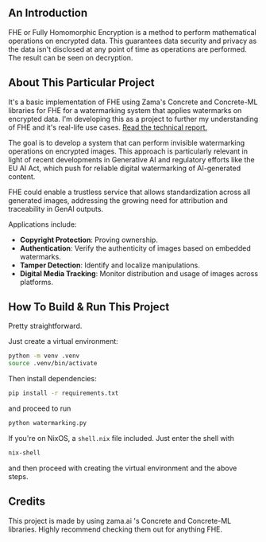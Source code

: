## An Introduction
FHE or Fully Homomorphic Encryption is a method to perform mathematical operations on encrypted data. This guarantees data security and privacy as the data isn't disclosed at any point of time as operations are performed. The result can be seen on decryption. 

## About This Particular Project
It's a basic implementation of FHE using Zama's Concrete and Concrete-ML libraries for FHE for a watermarking system that applies watermarks on encrypted data. I'm developing this as a project to further my understanding of FHE and it's real-life use cases. [Read the technical report.](https://github.com/adityainduraj/fhe-watermarking/blob/main/report.md)

The goal is to develop a system that can perform invisible watermarking operations on encrypted images. This approach is particularly relevant in light of recent developments in Generative AI and regulatory efforts like the EU AI Act, which push for reliable digital watermarking of AI-generated content.

FHE could enable a trustless service that allows standardization across all generated images, addressing the growing need for attribution and traceability in GenAI outputs.

Applications include:
- **Copyright Protection**: Proving ownership.
- **Authentication**: Verify the authenticity of images based on embedded watermarks.
- **Tamper Detection**: Identify and localize manipulations.
- **Digital Media Tracking**: Monitor distribution and usage of images across platforms.

## How To Build & Run This Project
Pretty straightforward.

Just create a virtual environment:
```bash
python -m venv .venv
source .venv/bin/activate
```

Then install dependencies:
```bash
pip install -r requirements.txt
```
and proceed to run 
```bash
python watermarking.py
```

If you're on NixOS, a `shell.nix` file included. 
Just enter the shell with 
```bash
nix-shell
```
and then proceed with creating the virtual environment and the above steps. 

## Credits
This project is made by using zama.ai 's Concrete and Concrete-ML libraries. Highly recommend checking them out for anything FHE. 

